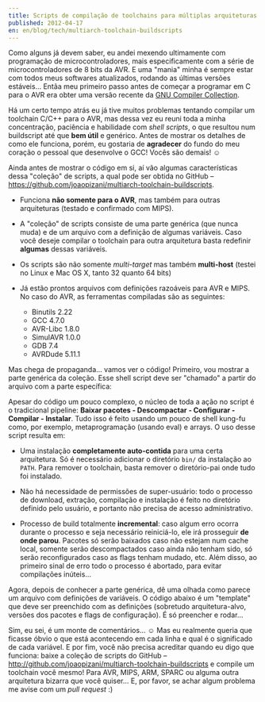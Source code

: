 ```yaml
---
title: Scripts de compilação de toolchains para múltiplas arquiteturas
published: 2012-04-17
en: en/blog/tech/multiarch-toolchain-buildscripts
---
```


Como alguns já devem saber, eu andei mexendo ultimamente com programação de microcontroladores,
mais especificamente com a série de microcontroladores de 8 bits da AVR.
E uma "mania" minha é sempre estar com todos meus softwares atualizados, rodando as últimas versões estáveis...
Entãa meu primeiro passo antes de começar a programar em C para o AVR era obter uma versão recente da [GNU Compiler Collection][1].

Há um certo tempo atrás eu já tive muitos problemas tentando compilar um toolchain C/C++ para o AVR,
mas dessa vez eu reuni toda a minha concentração, paciência e habilidade com _shell scripts_,
o que resultou num buildscript até que **bem útil** e genérico.
Antes de mostrar os detalhes de como ele funciona, porém,
eu gostaria de **agradecer** do fundo do meu coração o pessoal que desenvolve o GCC! Vocês são demais! ☺

<!--more-->

Ainda antes de mostrar o código em si, aí vão algumas características dessa "coleção" de scripts, a qual pode
ser obtida no GitHub – <https://github.com/joaopizani/multiarch-toolchain-buildscripts>.

  * Funciona **não somente para o AVR**, mas também para outras arquiteturas (testado e confirmado com MIPS).

  * A "coleção" de scripts consiste de uma parte genérica (que nunca muda) e de um arquivo com a definição de algumas variáveis.
    Caso você deseje compilar o toolchain para outra arquitetura basta redefinir **algumas** dessas variáveis.

  * Os scripts são não somente _multi-target_ mas também **multi-host** (testei no Linux e Mac OS X, tanto 32 quanto 64 bits)

  * Já estão prontos arquivos com definições razoáveis para AVR e MIPS. No caso do AVR, as ferramentas compiladas são as seguintes:
      + Binutils 2.22
      + GCC 4.7.0
      + AVR-Libc 1.8.0
      + SimulAVR 1.0.0
      + GDB 7.4
      + AVRDude 5.11.1

Mas chega de propaganda... vamos ver o código!
Primeiro, vou mostrar a parte genérica da coleção.
Esse shell script deve ser "chamado" a partir do arquivo com a parte específica:

<script src="http://gist-it.sudarmuthu.com/github/joaopizani/multiarch-toolchain-buildscripts/blob/master/common.sh?footer=0"></script>

Apesar do código um pouco complexo, o núcleo de toda a ação no script é o tradicional pipeline:
**Baixar pacotes - Descompactar - Configurar - Compilar - Instalar**.
Tudo isso é feito usando um pouco de shell kung-fu como, por exemplo, metaprogramação (usando eval) e arrays.
O uso desse script resulta em:

  * Uma instalação **completamente auto-contida** para uma certa arquitetura.
    Só é necessário adicionar o diretório `bin/` da instalação ao `PATH`.
    Para remover o toolchain, basta remover o diretório-pai onde tudo foi instalado.

  * Não há necessidade de permissões de super-usuário:
    todo o processo de download, extração, compilação e instalação é feito no diretório definido pelo usuário,
    e portanto não precisa de acesso administrativo.

  * Processo de build totalmente **incremental**: caso algum erro ocorra durante o processo e seja necessário reiniciá-lo,
    ele irá prosseguir **de onde parou**.
    Pacotes só serão baixados caso não estejam num cache local, somente serão descompactados
    caso ainda não tenham sido, só serão reconfigurados caso as flags tenham mudado, etc.
    Além disso, ao primeiro sinal de erro todo o processo é abortado, para evitar compilações inúteis...

Agora, depois de conhecer a parte genérica, dê uma olhada como parece um arquivo com definições de variáveis.
O código abaixo é um "template" que deve ser preenchido com as definições
(sobretudo arquitetura-alvo, versões dos pacotes e flags de configuração).
É só preencher e rodar...

<script src="http://gist-it.sudarmuthu.com/github/joaopizani/multiarch-toolchain-buildscripts/blob/master/build_template.sh?footer=0"></script>

Sim, eu sei, é um monte de comentários... ☺
Mas eu realmente queria que ficasse óbvio o que está acontecendo em cada linha e qual é o significado de cada variável.
E por fim, você não precisa acreditar quando eu digo que funciona:
baixe a coleção de scripts do GitHub – <http://github.com/joaopizani/multiarch-toolchain-buildscripts> e compile um toolchain você mesmo!
Para AVR, MIPS, ARM, SPARC ou alguma outra arquitetura bizarra que você quiser...
E, por favor, se achar algum problema me avise com um _pull request_ :)

[1]: <http://gcc.gnu.org/>
